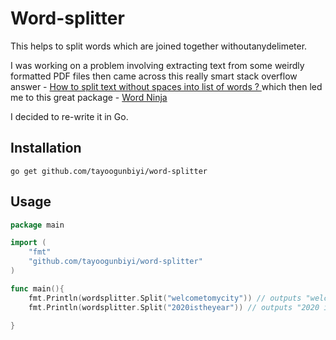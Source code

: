 # Word-splitter

This helps to split words which are joined together withoutanydelimeter.

I was working on a problem involving extracting text from some weirdly formatted PDF files then came across this really smart stack overflow answer - [How to split text without spaces into list of words ?
](https://stackoverflow.com/questions/8870261/how-to-split-text-without-spaces-into-list-of-words/11642687#11642687) which then led me to this great package - [Word Ninja](https://github.com/keredson/wordninja)

I decided to re-write it in Go.

## Installation

```
go get github.com/tayoogunbiyi/word-splitter
```

## Usage

```go
package main

import (
    "fmt"
    "github.com/tayoogunbiyi/word-splitter"
)

func main(){
    fmt.Println(wordsplitter.Split("welcometomycity")) // outputs "welcome to my city"
    fmt.Println(wordsplitter.Split("2020istheyear")) // outputs "2020 is the year"

}

```
